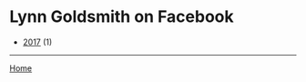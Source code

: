 # Lynn Goldsmith on Facebook

  * [2017](./lynn-goldsmith-on-facebook-2017.md/) (1)

----

[Home](../)
